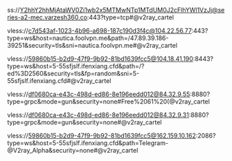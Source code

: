ss://Y2hhY2hhMjAtaWV0Zi1wb2x5MTMwNTp1MTdUM0J2cFlhYWl1VzJj@series-a2-mec.varzesh360.co:443?type=tcp#@v2ray_cartel

vless://c7d543af-1023-4b96-a698-187c190d3f4c@104.22.56.77:443?type=ws&host=nautica.foolvpn.me&path=/47.89.39.186-39251&security=tls&sni=nautica.foolvpn.me#@v2ray_cartel

vless://59860b15-b2d9-47f9-9b92-81bd1639fcc5@104.18.41.190:8443?type=ws&host=5-55sfjslf.ifenxiang.cfd&path=/?ed%3D2560&security=tls&fp=random&sni=5-55sfjslf.ifenxiang.cfd#@v2ray_cartel

vless://df0680ca-e43c-498d-ed86-8e196eedd012@84.32.9.55:8880?type=grpc&mode=gun&security=none#Free%2061%20(@v2ray_cartel

vless://df0680ca-e43c-498d-ed86-8e196eedd012@84.32.9.31:8880?type=grpc&mode=gun&security=none#@v2ray_cartel

vless://59860b15-b2d9-47f9-9b92-81bd1639fcc5@162.159.10.162:2086?type=ws&host=5-55sfjslf.ifenxiang.cfd&path=Telegram-@V2ray_Alpha&security=none#@v2ray_cartel
